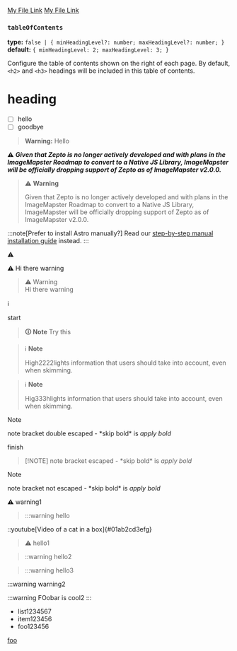 [My File Link](file://./index.md)
[My File Link](https://./index.md)

### `tableOfContents`

**type:** `false | { minHeadingLevel?: number; maxHeadingLevel?: number; }`  
**default:** `{ minHeadingLevel: 2; maxHeadingLevel: 3; }`

Configure the table of contents shown on the right of each page. By default, `<h2>` and `<h3>` headings will be included in this table of contents.


# heading

- [ ] hello
- [ ] goodbye

> **Warning:**
Hello

:warning: **_Given that Zepto is no longer actively developed and with plans in the ImageMapster Roadmap to convert to a Native JS Library, ImageMapster will be officially dropping support of Zepto as of ImageMapster v2.0.0._**

> ⚠️ **Warning**
> 
> Given that Zepto is no longer actively developed and with plans in the ImageMapster Roadmap to convert to a Native JS Library, ImageMapster will be officially dropping support of Zepto as of ImageMapster v2.0.0.

:::note[Prefer to install Astro manually?]
Read our [step-by-step manual installation guide](/en/install/manual/) instead.
:::

⚠️

:warning: Hi there warning

> :warning: Warning\
> Hi there warning

ℹ️

start

> **🛈 Note**
> Try this

> ℹ️ **Note**
>
> High2222lights information that users should take into account, even when skimming.

> :information_source: **Note**
> 
> Hig333hlights information that users should take into account, even when skimming.

> [!NOTE]
> note bracket double escaped - \*skip bold\* is *apply bold*

finish

> \[!NOTE]
> note bracket escaped - \*skip bold\* is *apply bold*

> [!NOTE]
> note bracket not escaped - \*skip bold\* is *apply bold*

:warning: warning1

> :::warning hello

::youtube[Video of a cat in a box]{#01ab2cd3efg}

> :warning: hello1

> ::warning hello2

> :::warning hello3


:::warning warning2

:::warning
FOobar is cool2
:::

- list1234567
- item123456
- foo123456

[foo](https://www.me.com?foo=a&b=bar)
